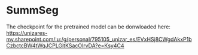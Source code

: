 # SummSeg
The checkpoint for the pretrained model can be donwloaded here: https://unizares-my.sharepoint.com/:u:/g/personal/795105_unizar_es/EVxHSj8CWgdAkxP1bCzbctcBW4tWqJCPLGitKSacOlrvDA?e=Ksy4C4
